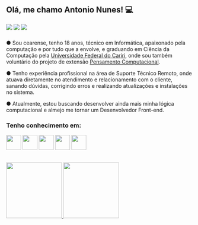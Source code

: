 ## Olá, me chamo Antonio Nunes! 💻

<div>
<a href="https://www.linkedin.com/in/antonionunesdev" target="_blank"><img loading="lazy" src="https://img.shields.io/badge/-LinkedIn-%230077B5?style=for-the-badge&logo=linkedin&logoColor=white" target="_blank"></a>   
<a href = "mailto:antonionunes.tec@gmail.com"><img loading="lazy" src="https://img.shields.io/badge/Gmail-D14836?style=for-the-badge&logo=gmail&logoColor=white" target="_blank"></a>
<a href="https://instagram.com/antonio.nunesz" target="_blank"><img loading="lazy" src="https://img.shields.io/badge/-Instagram-%23E4405F?style=for-the-badge&logo=instagram&logoColor=white" target="_blank"></a>
</div>

###  

● Sou cearense, tenho 18 anos, técnico em Informática, apaixonado pela computação e por tudo que a envolve, e graduando em Ciência da Computação pela [Universidade Federal do Cariri](https://www.instagram.com/ufcaoficial/?utm_source=ig_web_button_share_sheet&igshid=OGQ5ZDc2ODk2ZA==), onde sou também voluntário do projeto de extensão [Pensamento Computacional](https://www.instagram.com/pcomputacionalufca/?utm_source=ig_web_button_share_sheet&igshid=OGQ5ZDc2ODk2ZA==). 
<p>● Tenho experiência profissional na área de Suporte Técnico Remoto, onde atuava diretamente no atendimento e relacionamento com o cliente, sanando dúvidas, corrigindo erros e realizando atualizações e instalações no sistema.</p>
<p></p>● Atualmente, estou buscando desenvolver ainda mais minha lógica computacional e almejo me tornar um Desenvolvedor Front-end.</p>

### Tenho conhecimento em:
<img src="https://cdn.jsdelivr.net/gh/devicons/devicon/icons/c/c-line.svg" width="40" height="40"/> <img src="https://cdn.jsdelivr.net/gh/devicons/devicon/icons/java/java-original-wordmark.svg" width="40" height="40"/>
 <img src="https://cdn.jsdelivr.net/gh/devicons/devicon/icons/html5/html5-plain-wordmark.svg" width="40" height="40"/> <img src="https://cdn.jsdelivr.net/gh/devicons/devicon/icons/css3/css3-plain-wordmark.svg" width="40" height="40"/> <img src="https://cdn.jsdelivr.net/gh/devicons/devicon/icons/javascript/javascript-original.svg" width="40" height="40"/>

</br>
<div>
<a href="https://github.com/AntonioNunessz">
<img loading="lazy" height="150em" src="https://github-readme-stats.vercel.app/api/top-langs/?username=AntonioNunessz&layout=compact&langs_count=7&theme=dracula"/>
<img loading="lazy" height="150em" src="https://github-readme-stats.vercel.app/api?username=AntonioNunessz&show_icons=true&theme=dracula&include_all_commits=true&count_private=true"/>
</div>
